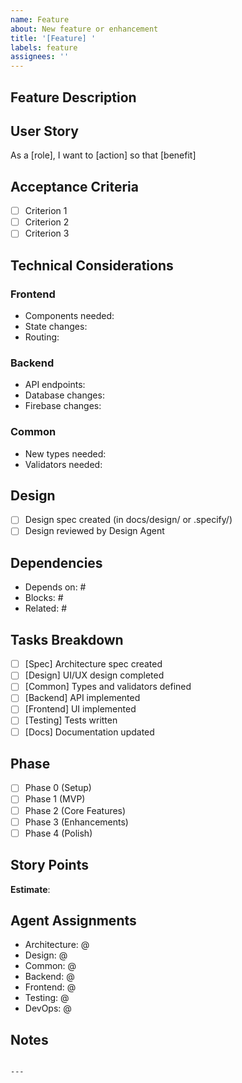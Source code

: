 ```yaml
---
name: Feature
about: New feature or enhancement
title: '[Feature] '
labels: feature
assignees: ''
---
```


## Feature Description

## User Story

As a [role], I want to [action] so that [benefit]

## Acceptance Criteria

- [ ] Criterion 1
- [ ] Criterion 2
- [ ] Criterion 3

## Technical Considerations

### Frontend

- Components needed:
- State changes:
- Routing:

### Backend

- API endpoints:
- Database changes:
- Firebase changes:

### Common

- New types needed:
- Validators needed:

## Design

<!-- Link to design specs or describe UI/UX requirements -->

- [ ] Design spec created (in docs/design/ or .specify/)
- [ ] Design reviewed by Design Agent

## Dependencies

- Depends on: #
- Blocks: #
- Related: #

## Tasks Breakdown

- [ ] [Spec] Architecture spec created
- [ ] [Design] UI/UX design completed
- [ ] [Common] Types and validators defined
- [ ] [Backend] API implemented
- [ ] [Frontend] UI implemented
- [ ] [Testing] Tests written
- [ ] [Docs] Documentation updated

## Phase

- [ ] Phase 0 (Setup)
- [ ] Phase 1 (MVP)
- [ ] Phase 2 (Core Features)
- [ ] Phase 3 (Enhancements)
- [ ] Phase 4 (Polish)

## Story Points

**Estimate**:

## Agent Assignments

- Architecture: @
- Design: @
- Common: @
- Backend: @
- Frontend: @
- Testing: @
- DevOps: @

## Notes

```

---
```
